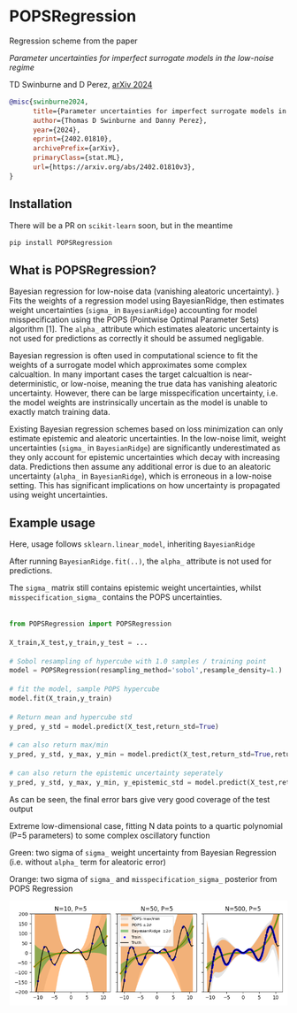 # POPSRegression
Regression scheme from the paper 

*Parameter uncertainties for imperfect surrogate models in the low-noise regime*

TD Swinburne and D Perez, [arXiv 2024](https://arxiv.org/abs/2402.01810v3)

```bibtex
@misc{swinburne2024,
      title={Parameter uncertainties for imperfect surrogate models in the low-noise regime}, 
      author={Thomas D Swinburne and Danny Perez},
      year={2024},
      eprint={2402.01810},
      archivePrefix={arXiv},
      primaryClass={stat.ML},
      url={https://arxiv.org/abs/2402.01810v3}, 
}
```

## Installation
There will be a PR on `scikit-learn` soon, but in the meantime
```bash
pip install POPSRegression
```

## What is POPSRegression?

Bayesian regression for low-noise data (vanishing aleatoric uncertainty). 
}
Fits the weights of a regression model using BayesianRidge, then estimates weight uncertainties (`sigma_` in `BayesianRidge`) accounting for model misspecification using the POPS (Pointwise Optimal Parameter Sets) algorithm [1]. The `alpha_` attribute which estimates aleatoric uncertainty is not used for predictions as correctly it should be assumed negligable.

Bayesian regression is often used in computational science to fit the weights of a surrogate model which approximates some complex calcualtion. 
In many important cases the target calcualtion is near-deterministic, or low-noise, meaning the true data has vanishing aleatoric uncertainty. However, there can be large misspecification uncertainty, i.e. the model weights are instrinsically uncertain as the model is unable to exactly match training data. 

Existing Bayesian regression schemes based on loss minimization can only estimate epistemic and aleatoric uncertainties. In the low-noise limit, 
weight uncertainties (`sigma_` in `BayesianRidge`) are significantly underestimated as they only account for epistemic uncertainties which decay with increasing data. Predictions then assume any additional error is due to an aleatoric uncertainty (`alpha_` in `BayesianRidge`), which is erroneous in a low-noise setting. This has significant implications on how uncertainty is propagated using weight uncertainties. 

## Example usage
Here, usage follows `sklearn.linear_model`, inheriting `BayesianRidge`

After running `BayesianRidge.fit(..)`, the `alpha_` attribute is not used for predictions.

The `sigma_` matrix still contains epistemic weight uncertainties, whilst `misspecification_sigma_` contains the POPS uncertainties. 

```python

from POPSRegression import POPSRegression

X_train,X_test,y_train,y_test = ...

# Sobol resampling of hypercube with 1.0 samples / training point
model = POPSRegression(resampling_method='sobol',resample_density=1.)

# fit the model, sample POPS hypercube
model.fit(X_train,y_train)

# Return mean and hypercube std
y_pred, y_std = model.predict(X_test,return_std=True)

# can also return max/min 
y_pred, y_std, y_max, y_min = model.predict(X_test,return_std=True,return_bounds=True)

# can also return the epistemic uncertainty seperately
y_pred, y_std, y_max, y_min, y_epistemic_std = model.predict(X_test,return_std=True,return_bounds=True,return_epistemic_std=True)
```

As can be seen, the final error bars give very good coverage of the test output

Extreme low-dimensional case, fitting N data points to a quartic polynomial (P=5 parameters) to some complex oscillatory function

Green: two sigma of `sigma_` weight uncertainty from Bayesian Regression (i.e. without `alpha_` term for aleatoric error)

Orange: two sigma of `sigma_` and `misspecification_sigma_` posterior from POPS Regression

<img src="https://github.com/tomswinburne/POPS-Regression/blob/main/example_image.png?raw=true"></img>
